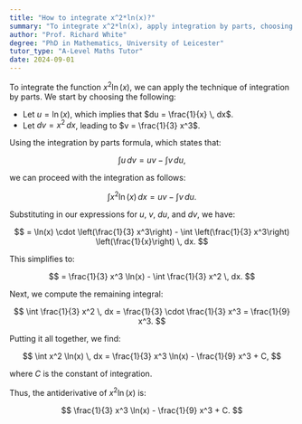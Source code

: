 ```yaml
---
title: "How to integrate x^2*ln(x)?"
summary: "To integrate x^2*ln(x), apply integration by parts, choosing u = ln(x) and dv = x^2 dx, to simplify the process and find the solution."
author: "Prof. Richard White"
degree: "PhD in Mathematics, University of Leicester"
tutor_type: "A-Level Maths Tutor"
date: 2024-09-01
---
```


To integrate the function $x^2 \ln(x)$, we can apply the technique of integration by parts. We start by choosing the following:

- Let $u = \ln(x)$, which implies that $du = \frac{1}{x} \, dx$.
- Let $dv = x^2 \, dx$, leading to $v = \frac{1}{3} x^3$.

Using the integration by parts formula, which states that:

$$
\int u \, dv = uv - \int v \, du,
$$

we can proceed with the integration as follows:

$$
\int x^2 \ln(x) \, dx = u v - \int v \, du.
$$

Substituting in our expressions for $u$, $v$, $du$, and $dv$, we have:

$$
= \ln(x) \cdot \left(\frac{1}{3} x^3\right) - \int \left(\frac{1}{3} x^3\right) \left(\frac{1}{x}\right) \, dx.
$$

This simplifies to:

$$
= \frac{1}{3} x^3 \ln(x) - \int \frac{1}{3} x^2 \, dx.
$$

Next, we compute the remaining integral:

$$
\int \frac{1}{3} x^2 \, dx = \frac{1}{3} \cdot \frac{1}{3} x^3 = \frac{1}{9} x^3.
$$

Putting it all together, we find:

$$
\int x^2 \ln(x) \, dx = \frac{1}{3} x^3 \ln(x) - \frac{1}{9} x^3 + C,
$$

where $C$ is the constant of integration.

Thus, the antiderivative of $x^2 \ln(x)$ is:

$$
\frac{1}{3} x^3 \ln(x) - \frac{1}{9} x^3 + C.
$$
    